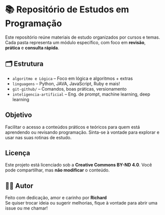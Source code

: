# 📚 Repositório de Estudos em Programação

Este repositório reúne materiais de estudo organizados por cursos e temas. Cada pasta representa um módulo específico, com foco em **revisão**, **prática** e **consulta rápida**.

## 🗂 Estrutura
- `algoritmo e Lógica` – Foco em lógica e algoritmos + extras
- `linguagens` – Python, JAVA, JavaScript, Ruby e mais! 
- `git-github/` – Comandos, boas práticas, versionamento
- `inteligencia-artificial` – Eng. de prompt, machine learning, deep learning

##  Objetivo

Facilitar o acesso a conteúdos práticos e teóricos para quem está aprendendo ou revisando programação. Sinta-se à vontade para explorar e usar nas suas rotinas de estudo.

##  Licença

Este projeto está licenciado sob a **Creative Commons BY-ND 4.0**. Você pode compartilhar, mas **não modificar** o conteúdo.  

## 🙋‍♂️ Autor

Feito com dedicação, amor e carinho por **Richard**  
Se quiser trocar ideia ou sugerir melhorias, fique à vontade para abrir uma issue ou me chamar! 
